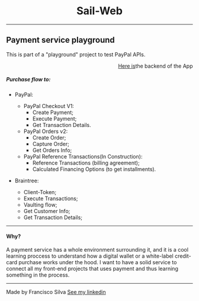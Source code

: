 

<h1 align="center">Sail-Web
</h1>

---
## Payment service playground

This is part of a "playground" project to test PayPal APIs.

<p align="right"><a href="https://github.com/ciscoproo0/sail-api">Here is</a>the backend of the App</p>

##### Purchase flow to:

 - PayPal:
    - PayPal Checkout V1:
      - Create Payment;
      - Execute Payment;
      - Get Transaction Details.
    - PayPal Orders v2:
      - Create Order;
      - Capture Order;
      - Get Orders Info;
    - PayPal Reference Transactions(In Construction):
      - Reference Transactions (billing agreement);
      - Calculated Financing Options (to get installments).

- Braintree:
    - Client-Token;
    - Execute Transactions;
    - Vaulting flow;
    - Get Customer Info;
    - Get Transaction Details;

---

#### Why?

A payment service has a whole environment surrounding it, and it is a cool learning proccess to understand how a digital wallet or a white-label credit-card purchase works under the hood. I want to have a solid service to connect all my front-end projects that uses payment and thus learning something in the process.

---


Made by Francisco Silva [See my linkedin](https://www.linkedin.com/in/francisco-silva-953561a6/)
